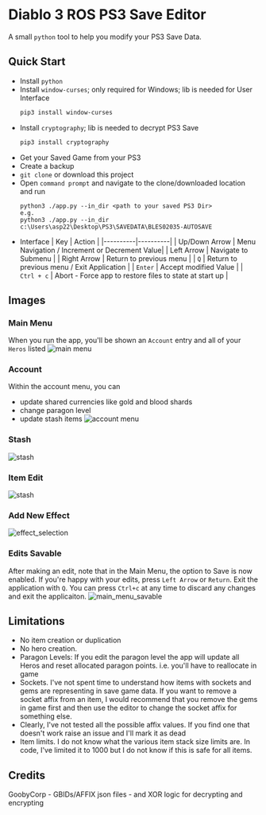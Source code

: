 # Diablo 3 ROS PS3 Save Editor 

A small `python` tool to help you modify your PS3 Save Data.

## Quick Start
- Install `python`
- Install `window-curses`; only required for Windows; lib is needed for User Interface
   ```bash
   pip3 install window-curses
   ```
- Install `cryptography`; lib is needed to decrypt PS3 Save
   ```bash
   pip3 install cryptography
   ```
- Get your Saved Game from your PS3
- Create a backup
- `git clone` or download this project
- Open `command prompt` and navigate to the clone/downloaded location and run
  ```
  python3 ./app.py --in_dir <path to your saved PS3 Dir>
  e.g. 
  python3 ./app.py --in_dir c:\Users\asp22\Desktop\PS3\SAVEDATA\BLES02035-AUTOSAVE
- Interface
   | Key | Action |
|----------|----------|
| Up/Down Arrow | Menu Navigation / Increment or Decrement Value|
| Left Arrow | Navigate to Submenu |
| Right Arrow | Return to previous menu |
| `Q` | Return to previous menu / Exit Application |
| `Enter` | Accept modified Value |
| `Ctrl + c` | Abort - Force app to restore files to state at start up |

## Images
### Main Menu
When you run the app, you'll be shown an `Account` entry and all of your `Heros` listed
![main menu](https://github.com/asp22/Diablo3ROSPS3Editor/blob/master/images/main_menu.png)

### Account
Within the account menu, you can 
- update shared currencies like gold and blood shards
- change paragon level
- update stash items
![account menu](https://github.com/asp22/Diablo3ROSPS3Editor/blob/master/images/account_menu.png)

### Stash
![stash](https://github.com/asp22/Diablo3ROSPS3Editor/blob/master/images/stash_menu.png)

### Item Edit
![stash](https://github.com/asp22/Diablo3ROSPS3Editor/blob/master/images/item_edit.png)

### Add New Effect
![effect_selection](https://github.com/asp22/Diablo3ROSPS3Editor/blob/master/images/effect_selection_menu.png)

### Edits Savable
After making an edit, note that in the Main Menu, the option to Save is now enabled. If you're happy with your edits, press `Left Arrow` or `Return`. Exit the application with `Q`. You can press `Ctrl+c` at any time to discard any changes and exit the applicaiton.
![main_menu_savable](https://github.com/asp22/Diablo3ROSPS3Editor/blob/master/images/main_menu_savable.png)


## Limitations
- No item creation or duplication
- No hero creation.
- Paragon Levels: If you edit the paragon level the app will update all Heros and reset allocated paragon points. i.e. you'll have to reallocate in game
- Sockets. I've not spent time to understand how items with sockets and gems are representing in save game data. If you want to remove a socket affix from an item, I would recommend that you remove the gems in game first and then use the editor to change the socket affix for something else.
- Clearly, I've not tested all the possible affix values. If you find one that doesn't work raise an issue and I'll mark it as dead
- Item limits. I do not know what the various item stack size limits are. In code, I've limited it to 1000 but I do not know if this is safe for all items.

## Credits
GoobyCorp - GBIDs/AFFIX json files - and XOR logic for decrypting and encrypting
